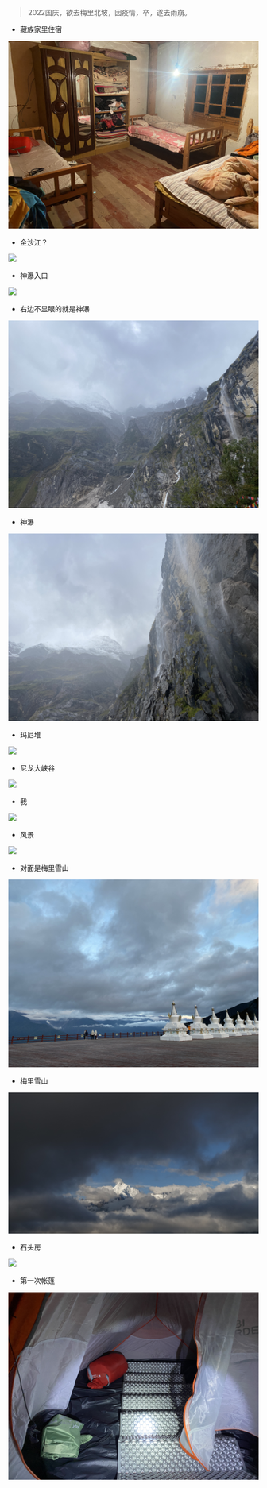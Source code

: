 
> 2022国庆，欲去梅里北坡，因疫情，卒，遂去雨崩。

- 藏族家里住宿

![](./images/cfde2bbe253f06b8a4739d5985010917.jpeg)

- 金沙江？

![](./images/b1da1226aeeea1c4eb1cfcc40586272c.jpeg)

- 神瀑入口

![](./images/dd78c3eb354691da7a7ed8bc1fe6538d.jpeg)

- 右边不显眼的就是神瀑

![](./images/0c9f2446db2e02eb9781082fd0c1315d.jpeg)

- 神瀑

![](./images/b31e304df8fa4f3d106f9bc5e407ef1a.jpeg)

- 玛尼堆

![](./images/7eaf858a51f0b8ad1761937a8680ca78.jpeg)

- 尼龙大峡谷

![](./images/3115c6e9cbf002479df8794a5e4a7168.jpeg)

- 我

![](./images/0d414b52efcace4e2f560f1c858c5d67.jpeg)

- 风景

![](./images/cd4ea03e69f5d19f5ed865c3967c6f5f.jpeg)

- 对面是梅里雪山

![](./images/bb241db3af175fd1d5036c0177165a9f.jpeg)

- 梅里雪山

![](./images/c939b6c5a65eec2543cf45a5f21ac537.jpeg)

- 石头房

![](./images/e42d07077b66d742687afecf24cff986.jpeg)

- 第一次帐篷

![](./images/204d0b2efcbc946dee3badb8cc596388.jpeg)

